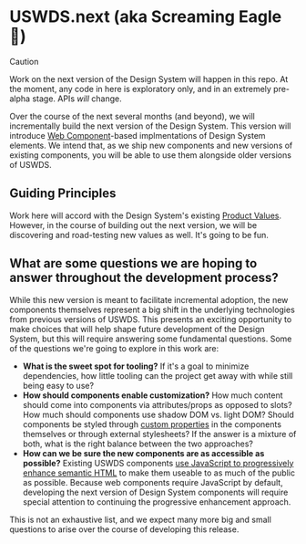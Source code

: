 # USWDS.next (aka Screaming Eagle 🦅)

> [!CAUTION]
> Work on the next version of the Design System will happen in this repo. At the moment, any code in here is exploratory only, and in an extremely pre-alpha stage. APIs *will* change.


Over the course of the next several months (and beyond), we will incrementally build the next version of the Design System. This version will introduce [Web Component](https://developer.mozilla.org/en-US/docs/Web/API/Web_components)-based implmentations of Design System elements. We intend that, as we ship new components and new versions of existing components, you will be able to use them alongside older versions of USWDS.

## Guiding Principles

Work here will accord with the Design System's existing [Product Values](https://designsystem.digital.gov/about/product-values/). However, in the course of building out the next version, we will be discovering and road-testing new values as well. It's going to be fun.

## What are some questions we are hoping to answer throughout the development process?

While this new version is meant to facilitate incremental adoption, the new components themselves represent a big shift in the underlying technologies from previous versions of USWDS. This presents an exciting opportunity to make choices that will help shape future development of the Design System, but this will require answering some fundamental questions. Some of the questions we're going to explore in this work are:

- **What is the sweet spot for tooling?** If it's a goal to minimize dependencies, how little tooling can the project get away with while still being easy to use?
- **How should components enable customization?** How much content should come into components via attributes/props as opposed to slots? How much should components use shadow DOM vs. light DOM? Should components be styled through [custom properties](https://developer.mozilla.org/en-US/docs/Web/CSS/--*) in the components themselves or through external stylesheets? If the answer is a mixture of both, what is the right balance between the two approaches?
- **How can we be sure the new components are as accessible as possible?** Existing USWDS components [use JavaScript to progressively enhance semantic HTML](https://designsystem.digital.gov/documentation/developers/) to make them useable to as much of the public as possible. Because web components require JavaScript by default, developing the next version of Design System components will require special attention to continuing the progressive enhancement approach.

This is not an exhaustive list, and we expect many more big and small questions to arise over the course of developing this release.
